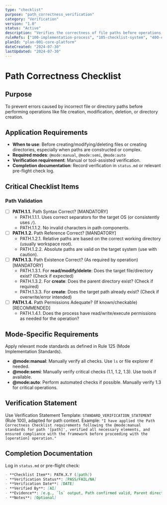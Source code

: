 ```yaml
---
type: "checklist"
purpose: "path_correctness_verification"
category: "Verification"
version: "1.0"
status: "Active"
description: "Verifies the correctness of file paths before operations."
ruleRefs: ["100-implementation-process", "105-checklist-system", "400-checklist-enforcement"]
planId: "plan-001-core-platform"
dateCreated: "2024-07-30"
lastUpdated: "2024-07-30"
---
```


# Path Correctness Checklist

## Purpose

To prevent errors caused by incorrect file or directory paths before performing operations like file creation, modification, deletion, or directory creation.

## Application Requirements

- **When to use**: Before creating/modifying/deleting files or creating directories, especially when paths are constructed or complex.
- **Required modes**: `@mode:manual`, `@mode:semi`, `@mode:auto`
- **Verification requirement**: Manual or tool-assisted verification.
- **Completion documentation**: Record verification in `status.md` or relevant pre-flight check log.

## Critical Checklist Items

### Path Validation

- [ ] **PATH.1.1.** Path Syntax Correct? [MANDATORY]
    - PATH.1.1.1. Uses correct separators for the target OS (or consistently uses `/`).
    - PATH.1.1.2. No invalid characters in path components.
- [ ] **PATH.1.2.** Path Reference Correct? [MANDATORY]
    - PATH.1.2.1. Relative paths are based on the correct working directory (usually workspace root).
    - PATH.1.2.2. Absolute paths are valid on the target system (use with caution).
- [ ] **PATH.1.3.** Path Existence Correct? (As required by operation) [MANDATORY]
    - PATH.1.3.1. For **read/modify/delete**: Does the target file/directory exist? (Check if expected)
    - PATH.1.3.2. For **create**: Does the parent directory exist? (Check if required)
    - PATH.1.3.3. For **create**: Does the target path already exist? (Check if overwrite/error intended)
- [ ] **PATH.1.4.** Path Permissions Adequate? (If known/checkable) [RECOMMENDED]
    - PATH.1.4.1. Does the process have read/write/execute permissions as needed for the operation?

## Mode-Specific Requirements

Apply relevant mode standards as defined in Rule 125 (Mode Implementation Standards).
*   **@mode:manual**: Manually verify all checks. Use `ls` or file explorer if needed.
*   **@mode:semi**: Manually verify critical checks (1.1, 1.2, 1.3). Use tools if available.
*   **@mode:auto**: Perform automated checks if possible. Manually verify 1.3 for critical operations.

## Verification Statement

Use Verification Statement Template: `STANDARD_VERIFICATION_STATEMENT` (Rule 100), adapted for path context.
Example: `"I have applied the Path Correctness Checklist requirements following the @mode:manual standards for path '[path]', verified all necessary elements, and ensured compliance with the framework before proceeding with the [operation] operation."`

## Completion Documentation

Log in `status.md` or pre-flight check:

```markdown
- **Checklist Item**: PATH.X.Y ([path])
- **Verification Status**: [PASS/FAIL/NA]
- **Verification Date**: [DATE]
- **Verified By**: [AI]
- **Evidence**: [e.g., `ls` output, Path confirmed valid, Parent directory exists]
- **Notes**: [Optional]
``` 